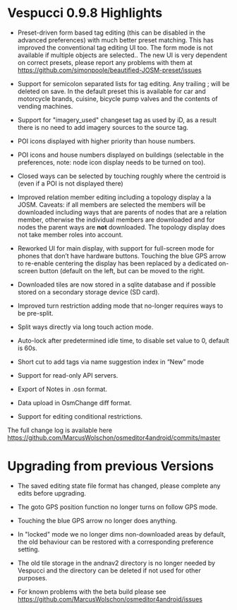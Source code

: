 # Vespucci 0.9.8 Highlights

* Preset-driven form based tag editing (this can be disabled in the advanced preferences) with much better preset matching. This has improved the conventional tag editing UI too. The form mode is not available if multiple objects are selected.. The new UI is very dependent on correct presets, please report any problems with them at https://github.com/simonpoole/beautified-JOSM-preset/issues

* Support for semicolon separated lists for tag editing. Any trailing ; will be deleted on save. In the default preset this is available for car and motorcycle brands, cuisine, bicycle pump valves and the contents of vending machines.

* Support for "imagery_used" changeset tag as used by iD, as a result there is no need to add imagery sources to the source tag.

* POI icons displayed with higher priority than house numbers.

* POI icons and house numbers displayed on buildings (selectable in the preferences, note: node icon display needs to be turned on too).

* Closed ways can be selected by touching roughly where the centroid is (even if a POI is not displayed there)

* Improved relation member editing including a topology display a la JOSM. Caveats: if all members are selected the members will be downloaded including ways that are parents of nodes that are a relation member, otherwise the individual members are downloaded and for nodes the parent ways are **not** downloaded. The topology display does not take member roles into account.

* Reworked UI for main display, with support for full-screen mode for phones that don’t have hardware buttons. Touching the blue GPS arrow to re-enable centering the display has been replaced by a dedicated on-screen button (default on the left, but can be moved to the right.

* Downloaded tiles are now stored in a sqlite database and if possible stored on a secondary storage device (SD card). 

* Improved turn restriction adding mode that no-longer requires ways to be pre-split.

* Split ways directly via long touch action mode.

* Auto-lock after predetermined idle time, to disable set value to 0, default is 60s.

* Short cut to add tags via name suggestion index in “New” mode

* Support for read-only API servers.

* Export of Notes in .osn format.

* Data upload in OsmChange diff format.

* Support for editing conditional restrictions.
	

The full change log is available here https://github.com/MarcusWolschon/osmeditor4android/commits/master 

# Upgrading from previous Versions

* The saved editing state file format has changed, please complete any edits before upgrading.

* The goto GPS position function no longer turns on follow GPS mode.

* Touching the blue GPS arrow no longer does anything.

* In "locked" mode we no longer dims non-downloaded areas by default, the old behaviour can be restored with a corresponding preference setting.

* The old tile storage in the andnav2 directory is no longer needed by Vespucci and the directory can be deleted if not used for other purposes.

* For known problems with the beta build please see https://github.com/MarcusWolschon/osmeditor4android/issues

